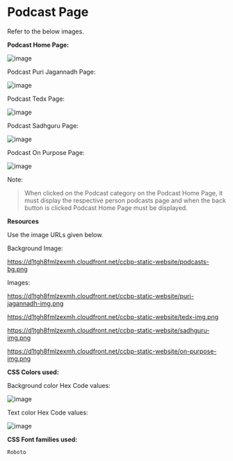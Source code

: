 # Podcast Page

Refer to the below images.

**Podcast Home Page:**

![image](https://user-images.githubusercontent.com/90957976/136039197-d98a770b-398b-47ca-b08e-bc4d5672783c.png)

Podcast Puri Jagannadh Page:

![image](https://user-images.githubusercontent.com/90957976/136039279-8afa0874-3aef-4cfd-9f76-3f49a4d08b9a.png)

Podcast Tedx Page:

![image](https://user-images.githubusercontent.com/90957976/136039345-1a207452-5352-420a-9642-ac2f0130e2ee.png)

Podcast Sadhguru Page:

![image](https://user-images.githubusercontent.com/90957976/136039419-912d5ad0-d98f-4912-bfcd-e8e8b581d312.png)

Podcast On Purpose Page:

![image](https://user-images.githubusercontent.com/90957976/136039518-ea0da12c-f7bf-4800-8206-f76f2c37d9de.png)

Note:

> When clicked on the Podcast category on the Podcast Home Page, it must display the respective person podcasts page and when the back button is clicked Podcast Home Page must be displayed.


**Resources**

Use the image URLs given below.

Background Image:

https://d1tgh8fmlzexmh.cloudfront.net/ccbp-static-website/podcasts-bg.png

Images:

https://d1tgh8fmlzexmh.cloudfront.net/ccbp-static-website/puri-jagannadh-img.png

https://d1tgh8fmlzexmh.cloudfront.net/ccbp-static-website/tedx-img.png

https://d1tgh8fmlzexmh.cloudfront.net/ccbp-static-website/sadhguru-img.png

https://d1tgh8fmlzexmh.cloudfront.net/ccbp-static-website/on-purpose-img.png

**CSS Colors used:**

Background color Hex Code values:

![image](https://user-images.githubusercontent.com/90957976/136039860-b114c1f8-b231-4330-8ee1-332a4d298c91.png)

Text color Hex Code values:

![image](https://user-images.githubusercontent.com/90957976/136039903-a69c1c9d-a0de-461b-89b3-ebe3cc583201.png)

**CSS Font families used:**

    Roboto
